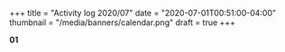 +++
title       = "Activity log 2020/07"
date        = "2020-07-01T00:51:00-04:00"
thumbnail   = "/media/banners/calendar.png"
draft       = true
+++

**01** 

